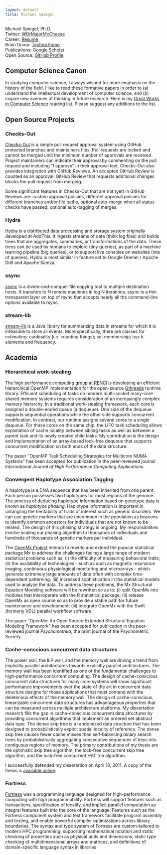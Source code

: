 ```yaml
---
layout: default
title: Michael Spiegel
---
```


Michael Spiegel, Ph.D.  
Twitter: [@DrMajorMcCheese](https://twitter.com/DrMajorMcCheese)  
Career: [Resume](/resume-mspiegel.pdf)  
Brain Dump: [Techno Fomo](/technofomo)  
Publications: [Google Scholar](https://scholar.google.com/citations?user=eezjo4sAAAAJ)  
Open Source: [GitHub Profile](https://github.com/mspiegel)  

## Computer Science Canon

In studying computer science, I always wished for more emphasis on the
history of the field. I like to read these formative papers in order to (a)
understand the intellectual development of computer science, and (b) inspire
new avenues of thinking in future research. Here is my [Great Works in Computer
Science](/canon) reading list.  Please suggest any additions to the list.

## Open Source Projects

### Checks-Out

[Checks-Out](https://github.com/capitalone/checks-out) is a simple pull request
approval system using GitHub protected branches and maintainers files.
Pull requests are locked and cannot be merged until the minimum number of approvals
are received. Project maintainers can indicate their approval by commenting on the
pull request and including "I approve" in their approval text. Checks-Out also
provides integration with GitHub Reviews. An accepted GitHub Review is counted
as an approval. GitHub Review that requests additional changes blocks the pull
request from merging.

Some significant features in Checks-Out that are not (yet) in GitHub Reviews are:
custom approval policies, different approval policies for different branches and/or
file paths, optional auto-merge when all status checks have passed, optional
auto-tagging of merges.

### Hydra

[Hydra](http://github.com/addthis/hydra) is a distributed data processing and
storage system originally developed at AddThis. It ingests streams of data
(think log files) and builds trees that are aggregates, summaries, or
transformations of the data. These trees can be used by humans to explore (tiny
queries), as part of a machine learning pipeline (big queries), or to support
live consoles on websites (lots of queries). Hydra is most similar in feature
set to Google Dremel / Apache Drill and Apache Samza.

### ssync

[ssync](http://github.com/addthis/ssync) is a divide-and-conquer file copying
tool to multiple destination hosts. It transfers to N remote machines in log N
iterations. ssync is a thin transparent layer on top of rsync that accepts
nearly all the command-line options available to rsync.

### stream-lib

[stream-lib](http://github.com/addthis/stream-lib) is a Java library for
summarizing data in streams for which it is infeasible to store all events.
More specifically, there are classes for estimating: cardinality (i.e. counting
things); set membership; top-k elements and frequency.


## Academia

### Hierarchical work-stealing

The high performance computing group at [RENCI](http://renci.org/) is
developing an efficient hierarchical OpenMP implementation for the open-source
[Qthreads](http://www.cs.sandia.gov/qthreads) runtime library. Efficient
scheduling of tasks on modern multi-socket many-core shared memory systems
requires consideration of an increasingly complex memory hierarchy. In a
traditional work-stealing framework, each core is assigned a double-ended queue
(a dequeue). One side of the dequeue supports sequential operations while the
other side supports concurrent modification. In contrast, our runtime assigns
several cores to a single dequeue. For these cores on the same chip, the LIFO
task scheduling allows exploitation of cache locality between sibling tasks as
well as between a parent task and its newly created child tasks. My contribution
is the design and implementation of an array-based lock-free dequeue that
supports concurrent modification on both ends of the data structure.

The paper "OpenMP Task Scheduling Strategies for Multicore NUMA Systems" has
been accepted for publication in the peer-reviewed journal _International
Jounral of High Performance Computing Applications_.

### Convergent Haplotype Association Tagging

A haplotype is a DNA sequence that has been inherited from one parent. Each
person possesses two haplotypes for most regions of the genome. The process of
deducing haplotype information based on genotype data is known as _haplotype
phasing_. Haplotype information is important in untangling the heritability of
traits of interest such as generic disorders. We can use genetic markers that
are uncommon in the population as beacons to identify common ancestors for
individuals that are not known to be related. The design of this phasing
strategy is ongoing. My responsibilities involve scaling our phasing algorithm
to thousands of individuals and hundreds of thousands of genetic markers per
individual.

The [OpenMx Project](http://openmx.psyc.virginia.edu) intends to rewrite and
extend the popular statistical package Mx to address the challenges facing a
large range of modern statistical problems such as: (i) the difficulty of
measuring behavioral traits; (ii) the availability of technologies - such as
such as magnetic resonance imaging, continuous physiological monitoring and
microarrays - which generate extremely large amounts of data often with complex
time-dependent patterning; (iii) increased sophistication in the statistical
models used to analyze the data. To address these problems, the Mx Structural
Equation Modeling software will be rewritten so as to: (i) split OpenMx into
modules that interoperate with the R statistical package; (ii) release OpenMx as
open source so as to provide a stable path for future maintenance and
development; (iii) integrate OpenMx with the Swift (formerly VDL) parallel
workflow software.

The paper "OpenMx: An Open Source Extended Structural Equation Modeling
Framework" has been accepted for publication in the peer-reviewed journal
_Psychometrika_, the print journal of the Psychometric Society.

### Cache-conscious concurrent data structures

The power wall, the ILP wall, and the memory wall are driving a trend from
implicitly parallel architectures towards explicitly parallel architectures.
The memory wall has been identified as one of the fundamental challenges to
high-performance concurrent computing. The design of cache-conscious concurrent
data structures for many-core systems will show significant performance
improvements over the state of the art in concurrent data structure designs for
those applications that must contend with the deleterious effects of the memory
wall. The design of cache-conscious, linearizable concurrent data structures
has advantageous properties that can be measured across multiple architecture
platforms. My dissertation research fills the gap in cache-conscious concurrent
data structures by providing concurrent algorithms that implement an ordered
set abstract data type. The dense skip tree is a randomized data structure that
has been designed to probabilistically exploit spatial locality of reference.
The dense skip tree causes fewer cache misses than self-balancing binary search
trees by probabilistically aggregating consecutive sequences of keys into
contiguous regions of memory. The primary contributions of my thesis are the
optimistic skip tree algorithm, the lock-free concurrent skip tree algorithm,
and the lock-free concurrent HAT trie algorithm.

I successfully defended my dissertation on April 18, 2011. A copy of the thesis
is [available online](publications/michael-spiegel-dissertation.pdf).

### Fortress

[Fortress](https://en.wikipedia.org/wiki/Fortress_(programming_language)) was a
programming language designed for high-performance computing with high
programmability. Fortress will support features such as transactions,
specification of locality, and implicit parallel computation as integral
features built into the core of the language. Features such as the Fortress
component system and test framework facilitate program assembly and testing, and
enable powerful compiler optimizations across library boundaries. The syntax and
type system of Fortress are custom-tailored to modern HPC programming,
supporting mathematical notation and static checking of properties such as
physical units and dimensions, static type checking of multidimensional arrays
and matrices, and definitions of domain-specific language syntax in libraries.
